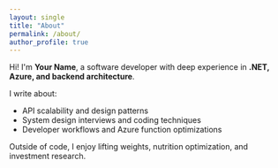 ```yaml
---
layout: single
title: "About"
permalink: /about/
author_profile: true
---
```


Hi! I'm **Your Name**, a software developer with deep experience in **.NET, Azure, and backend architecture**.  

I write about:
- API scalability and design patterns  
- System design interviews and coding techniques  
- Developer workflows and Azure function optimizations  

Outside of code, I enjoy lifting weights, nutrition optimization, and investment research.
